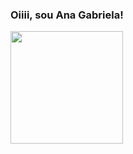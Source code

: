 ### Oiiii, sou Ana Gabriela!

<img height="180em" src="https://github-readme-stats.vercel.app/api?username=aagablm&theme=dark"/>
